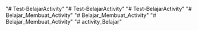"# Test-BelajarActivity" 
"# Test-BelajarActivity" 
"# Test-BelajarActivity" 
"# Belajar_Membuat_Activity" 
"# Belajar_Membuat_Activity" 
"# Belajar_Membuat_Activity" 
"# activity_Belajar" 
